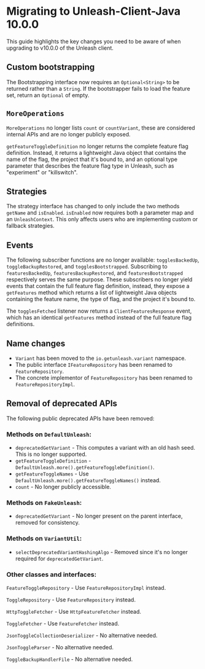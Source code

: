# Migrating to Unleash-Client-Java 10.0.0

This guide highlights the key changes you need to be aware of when upgrading to v10.0.0 of the Unleash client.

## Custom bootstrapping

The Bootstrapping interface now requires an `Optional<String>` to be returned rather than a `String`. If the bootstrapper fails to load the feature set, return an `Optional` of empty.

## `MoreOperations`

`MoreOperations` no longer lists `count` or `countVariant`, these are considered internal APIs and are no longer publicly exposed.

`getFeatureToggleDefinition` no longer returns the complete feature flag definition. Instead, it returns a lightweight Java object that contains the name of the flag, the project that it's bound to, and an optional type parameter that describes the feature flag type in Unleash, such as "experiment" or "killswitch".

## Strategies

The strategy interface has changed to only include the two methods `getName` and `isEnabled`. `isEnabled` now requires both a parameter map and an `UnleashContext`. This only affects users who are implementing custom or fallback strategies.

## Events

The following subscriber functions are no longer available: `togglesBackedUp`, `toggleBackupRestored`, and `togglesBootstrapped`. Subscribing to `featuresBackedUp`, `featuresBackupRestored`, and `featuresBootstrapped` respectively serves the same purpose. These subscribers no longer yield events that contain the full feature flag definition, instead, they expose a `getFeatures` method which returns a list of lightweight Java objects containing the feature name, the type of flag, and the project it's bound to.

The `togglesFetched` listener now returns a `ClientFeaturesResponse` event, which has an identical `getFeatures` method instead of the full feature flag definitions.

## Name changes

- `Variant` has been moved to the `io.getunleash.variant` namespace.
- The public interface `IFeatureRepository` has been renamed to `FeatureRepository`.
- The concrete implementor of `FeatureRepository` has been renamed to `FeatureRepositoryImpl`.


## Removal of deprecated APIs

The following public deprecated APIs have been removed:

### Methods on `DefaultUnleash`:
- `deprecatedGetVariant` - This computes a variant with an old hash seed. This is no longer supported.
- `getFeatureToggleDefinition` - `DefaultUnleash.more().getFeatureToggleDefinition()`.
- `getFeatureToggleNames` - Use `DefaultUnleash.more().getFeatureToggleNames()` instead.
- `count` - No longer publicly accessible.

### Methods on `FakeUnleash`:
- `deprecatedGetVariant` - No longer present on the parent interface, removed for consistency.

### Methods on `VariantUtil`:
- `selectDeprecatedVariantHashingAlgo` - Removed since it's no longer required for `deprecatedGetVariant`.

### Other classes and interfaces:

`FeatureToggleRepository` - Use `FeatureRepositoryImpl` instead.

`ToggleRepository` - Use `FeatureRepository` instead.

`HttpToggleFetcher` - Use `HttpFeatureFetcher` instead.

`ToggleFetcher` - Use `FeatureFetcher` instead.

`JsonToggleCollectionDeserializer` - No alternative needed.

`JsonToggleParser` - No alternative needed.

`ToggleBackupHandlerFile` - No alternative needed.
